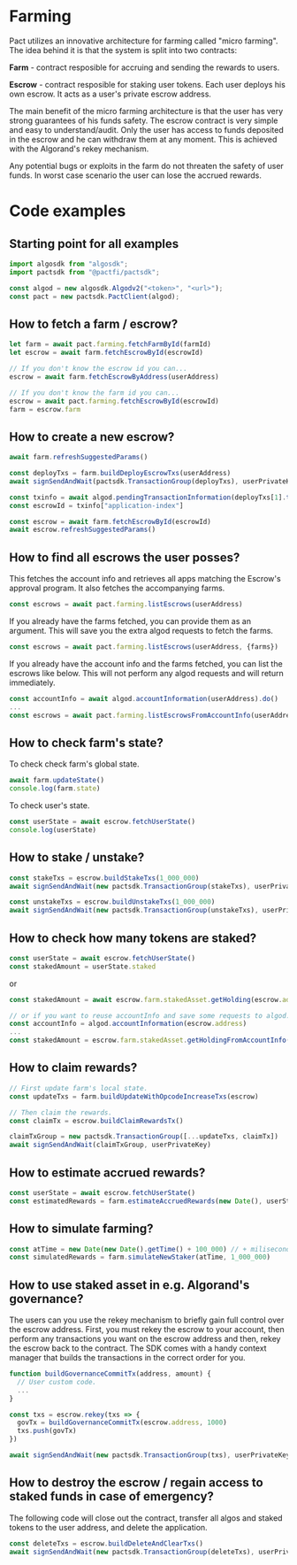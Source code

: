 # Farming

Pact utilizes an innovative architecture for farming called "micro farming". The idea behind it is that the system is split into two contracts:

**Farm** - contract resposible for accruing and sending the rewards to users.

**Escrow** - contract resposible for staking user tokens. Each user deploys his own escrow. It acts as a user's private escrow address.

The main benefit of the micro farming architecture is that the user has very strong guarantees of his funds safety. The escrow contract is very simple and easy to understand/audit. Only the user has access to funds deposited in the escrow and he can withdraw them at any moment. This is achieved with the Algorand's rekey mechanism.

Any potential bugs or exploits in the farm do not threaten the safety of user funds. In worst case scenario the user can lose the accrued rewards.

# Code examples

## Starting point for all examples

```js
import algosdk from "algosdk";
import pactsdk from "@pactfi/pactsdk";

const algod = new algosdk.Algodv2("<token>", "<url>");
const pact = new pactsdk.PactClient(algod);
```

## How to fetch a farm / escrow?

```js
let farm = await pact.farming.fetchFarmById(farmId)
let escrow = await farm.fetchEscrowById(escrowId)

// If you don't know the escrow id you can...
escrow = await farm.fetchEscrowByAddress(userAddress)

// If you don't know the farm id you can...
escrow = await pact.farming.fetchEscrowById(escrowId)
farm = escrow.farm
```

## How to create a new escrow?

```js
await farm.refreshSuggestedParams()

const deployTxs = farm.buildDeployEscrowTxs(userAddress)
await signSendAndWait(pactsdk.TransactionGroup(deployTxs), userPrivateKey)

const txinfo = await algod.pendingTransactionInformation(deployTxs[1].txID()).do()
const escrowId = txinfo["application-index"]

const escrow = await farm.fetchEscrowById(escrowId)
await escrow.refreshSuggestedParams()
```

## How to find all escrows the user posses?

This fetches the account info and retrieves all apps matching the Escrow's approval program. It also fetches the accompanying farms.

```js
const escrows = await pact.farming.listEscrows(userAddress)
```

If you already have the farms fetched, you can provide them as an argument. This will save you the extra algod requests to fetch the farms.

```js
const escrows = await pact.farming.listEscrows(userAddress, {farms})
```

If you already have the account info and the farms fetched, you can list the escrows like below. This will not perform any algod requests and will return immediately.

```js
const accountInfo = await algod.accountInformation(userAddress).do()
...
const escrows = await pact.farming.listEscrowsFromAccountInfo(userAddress, accountInfo, {farms})
```

## How to check farm's state?

To check check farm's global state.

```js
await farm.updateState()
console.log(farm.state)
```

To check user's state.

```js
const userState = await escrow.fetchUserState()
console.log(userState)
```

## How to stake / unstake?

```js
const stakeTxs = escrow.buildStakeTxs(1_000_000)
await signSendAndWait(new pactsdk.TransactionGroup(stakeTxs), userPrivateKey)
```

```js
const unstakeTxs = escrow.buildUnstakeTxs(1_000_000)
await signSendAndWait(new pactsdk.TransactionGroup(unstakeTxs), userPrivateKey)
```

## How to check how many tokens are staked?

```js
const userState = await escrow.fetchUserState()
const stakedAmount = userState.staked
```

or

```js
const stakedAmount = await escrow.farm.stakedAsset.getHolding(escrow.address)

// or if you want to reuse accountInfo and save some requests to algod.
const accountInfo = algod.accountInformation(escrow.address)
...
const stakedAmount = escrow.farm.stakedAsset.getHoldingFromAccountInfo(accountInfo)
```

## How to claim rewards?

```js
// First update farm's local state.
const updateTxs = farm.buildUpdateWithOpcodeIncreaseTxs(escrow)

// Then claim the rewards.
const claimTx = escrow.buildClaimRewardsTx()

claimTxGroup = new pactsdk.TransactionGroup([...updateTxs, claimTx])
await signSendAndWait(claimTxGroup, userPrivateKey)
```

## How to estimate accrued rewards?

```js
const userState = await escrow.fetchUserState()
const estimatedRewards = farm.estimateAccruedRewards(new Date(), userState)
```

## How to simulate farming?

```js
const atTime = new Date(new Date().getTime() + 100_000) // + miliseconds
const simulatedRewards = farm.simulateNewStaker(atTime, 1_000_000)
```

## How to use staked asset in e.g. Algorand's governance?

The users can you use the rekey mechanism to briefly gain full control over the escrow address.
First, you must rekey the escrow to your account, then perform any transactions you want on the escrow address and then, rekey the escrow back to the contract.
The SDK comes with a handy context manager that builds the transactions in the correct order for you.

```js
function buildGovernanceCommitTx(address, amount) {
  // User custom code.
  ...
}

const txs = escrow.rekey(txs => {
  govTx = buildGovernanceCommitTx(escrow.address, 1000)
  txs.push(govTx)
})

await signSendAndWait(new pactsdk.TransactionGroup(txs), userPrivateKey)
```

## How to destroy the escrow / regain access to staked funds in case of emergency?

The following code will close out the contract, transfer all algos and staked tokens to the user address, and delete the application.

```js
const deleteTxs = escrow.buildDeleteAndClearTxs()
await signSendAndWait(new pactsdk.TransactionGroup(deleteTxs), userPrivateKey)
```
